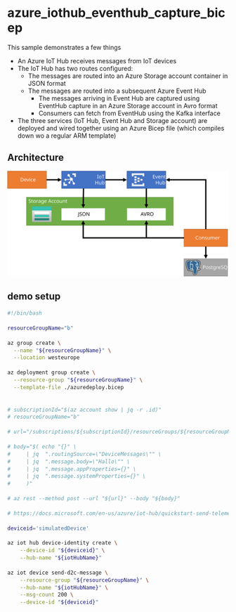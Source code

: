 # azure_iothub_eventhub_capture_bicep

This sample demonstrates a few things

- An Azure IoT Hub receives messages from IoT devices
- The IoT Hub has two routes configured: 
  - The messages are routed into an Azure Storage account container in JSON format
  - The messages are routed into a subsequent Azure Event Hub
    - The messages arriving in Event Hub are captured using EventHub capture in an Azure Storage account in Avro format
    - Consumers can fetch from EventHub using the Kafka interface
- The three services (IoT Hub, Event Hub and Storage account) are deployed and wired together using an Azure Bicep file (which compiles down  wo a regular ARM template) 

## Architecture

![architecture](architecture.svg)

## demo setup


```bash
#!/bin/bash

resourceGroupName="b"

az group create \
  --name "${resourceGroupName}" \
  --location westeurope

az deployment group create \
  --resource-group "${resourceGroupName}" \
  --template-file ./azuredeploy.bicep


# subscriptionId="$(az account show | jq -r .id)"
# resourceGroupName="b"

# url="/subscriptions/${subscriptionId}/resourceGroups/${resourceGroupName}/providers/Microsoft.Devices/IotHubs/${iotHubName}/routing/routes/\$testall?api-version=2018-04-01"

# body="$( echo "{}" \
#     | jq  ".routingSource=\"DeviceMessages\"" \
#     | jq  ".message.body=\"Hallo\"" \
#     | jq  ".message.appProperties={}" \
#     | jq  ".message.systemProperties={}" \
#     )"

# az rest --method post --url "${url}" --body "${body}"

# https://docs.microsoft.com/en-us/azure/iot-hub/quickstart-send-telemetry-cli

deviceid='simulatedDevice'

az iot hub device-identity create \
    --device-id "${deviceid}" \
    --hub-name "${iotHubName}"

az iot device send-d2c-message \
    --resource-group "${resourceGroupName}" \
    --hub-name "${iotHubName}" \
    --msg-count 200 \
    --device-id "${deviceid}"
```

